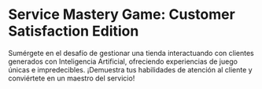 # Service Mastery Game: Customer Satisfaction Edition
Sumérgete en el desafío de gestionar una tienda interactuando con clientes generados con Inteligencia Artificial, ofreciendo experiencias de juego únicas e impredecibles. ¡Demuestra tus habilidades de atención al cliente y conviértete en un maestro del servicio!
